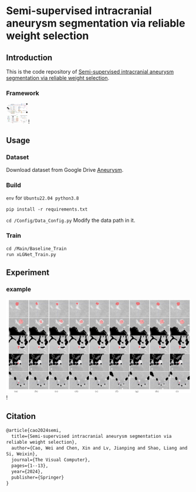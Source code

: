 # Semi-supervised intracranial aneurysm segmentation via reliable weight selection
## Introduction

This is the code repository of [Semi-supervised intracranial aneurysm segmentation via reliable weight selection](https://link.springer.com/article/10.1007/s00371-024-03730-7).

### Framework

![framework](image/README/framework.png)!

## Usage
### Dataset

Download dataset from Google Drive [Aneurysm](https://drive.google.com/drive/folders/1GMZr4QdJIn4W_txdkpUv1ES4Fehu8802?usp=sharing).
### Build

`env` for `Ubuntu22.04 python3.8`

```
pip install -r requirements.txt
```

`cd /Config/Data_Config.py`   Modify the data path in it.

### Train

```
cd /Main/Baseline_Train
run xLGNet_Train.py
```

## Experiment

### example

![visualization](image/README/visualization.png)!

## Citation
```
@article{cao2024semi,
  title={Semi-supervised intracranial aneurysm segmentation via reliable weight selection},
  author={Cao, Wei and Chen, Xin and Lv, Jianping and Shao, Liang and Si, Weixin},
  journal={The Visual Computer},
  pages={1--13},
  year={2024},
  publisher={Springer}
}
```

